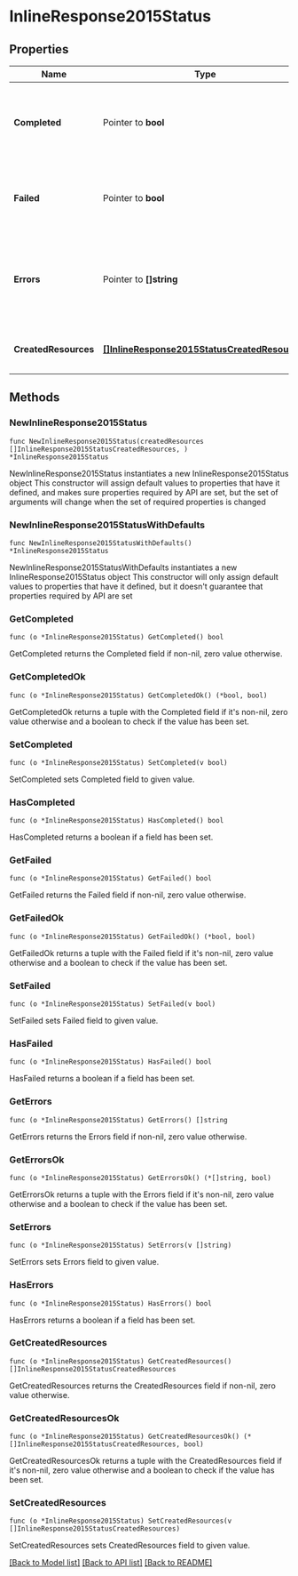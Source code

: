 # InlineResponse2015Status

## Properties

Name | Type | Description | Notes
------------ | ------------- | ------------- | -------------
**Completed** | Pointer to **bool** | Flag describing whether all actions in the action batch have completed | [optional] 
**Failed** | Pointer to **bool** | Flag describing whether any actions in the action batch failed | [optional] 
**Errors** | Pointer to **[]string** | List of errors encountered when running actions in the action batch | [optional] 
**CreatedResources** | [**[]InlineResponse2015StatusCreatedResources**](InlineResponse2015StatusCreatedResources.md) | Resources created as a result of this action batch | 

## Methods

### NewInlineResponse2015Status

`func NewInlineResponse2015Status(createdResources []InlineResponse2015StatusCreatedResources, ) *InlineResponse2015Status`

NewInlineResponse2015Status instantiates a new InlineResponse2015Status object
This constructor will assign default values to properties that have it defined,
and makes sure properties required by API are set, but the set of arguments
will change when the set of required properties is changed

### NewInlineResponse2015StatusWithDefaults

`func NewInlineResponse2015StatusWithDefaults() *InlineResponse2015Status`

NewInlineResponse2015StatusWithDefaults instantiates a new InlineResponse2015Status object
This constructor will only assign default values to properties that have it defined,
but it doesn't guarantee that properties required by API are set

### GetCompleted

`func (o *InlineResponse2015Status) GetCompleted() bool`

GetCompleted returns the Completed field if non-nil, zero value otherwise.

### GetCompletedOk

`func (o *InlineResponse2015Status) GetCompletedOk() (*bool, bool)`

GetCompletedOk returns a tuple with the Completed field if it's non-nil, zero value otherwise
and a boolean to check if the value has been set.

### SetCompleted

`func (o *InlineResponse2015Status) SetCompleted(v bool)`

SetCompleted sets Completed field to given value.

### HasCompleted

`func (o *InlineResponse2015Status) HasCompleted() bool`

HasCompleted returns a boolean if a field has been set.

### GetFailed

`func (o *InlineResponse2015Status) GetFailed() bool`

GetFailed returns the Failed field if non-nil, zero value otherwise.

### GetFailedOk

`func (o *InlineResponse2015Status) GetFailedOk() (*bool, bool)`

GetFailedOk returns a tuple with the Failed field if it's non-nil, zero value otherwise
and a boolean to check if the value has been set.

### SetFailed

`func (o *InlineResponse2015Status) SetFailed(v bool)`

SetFailed sets Failed field to given value.

### HasFailed

`func (o *InlineResponse2015Status) HasFailed() bool`

HasFailed returns a boolean if a field has been set.

### GetErrors

`func (o *InlineResponse2015Status) GetErrors() []string`

GetErrors returns the Errors field if non-nil, zero value otherwise.

### GetErrorsOk

`func (o *InlineResponse2015Status) GetErrorsOk() (*[]string, bool)`

GetErrorsOk returns a tuple with the Errors field if it's non-nil, zero value otherwise
and a boolean to check if the value has been set.

### SetErrors

`func (o *InlineResponse2015Status) SetErrors(v []string)`

SetErrors sets Errors field to given value.

### HasErrors

`func (o *InlineResponse2015Status) HasErrors() bool`

HasErrors returns a boolean if a field has been set.

### GetCreatedResources

`func (o *InlineResponse2015Status) GetCreatedResources() []InlineResponse2015StatusCreatedResources`

GetCreatedResources returns the CreatedResources field if non-nil, zero value otherwise.

### GetCreatedResourcesOk

`func (o *InlineResponse2015Status) GetCreatedResourcesOk() (*[]InlineResponse2015StatusCreatedResources, bool)`

GetCreatedResourcesOk returns a tuple with the CreatedResources field if it's non-nil, zero value otherwise
and a boolean to check if the value has been set.

### SetCreatedResources

`func (o *InlineResponse2015Status) SetCreatedResources(v []InlineResponse2015StatusCreatedResources)`

SetCreatedResources sets CreatedResources field to given value.



[[Back to Model list]](../README.md#documentation-for-models) [[Back to API list]](../README.md#documentation-for-api-endpoints) [[Back to README]](../README.md)


